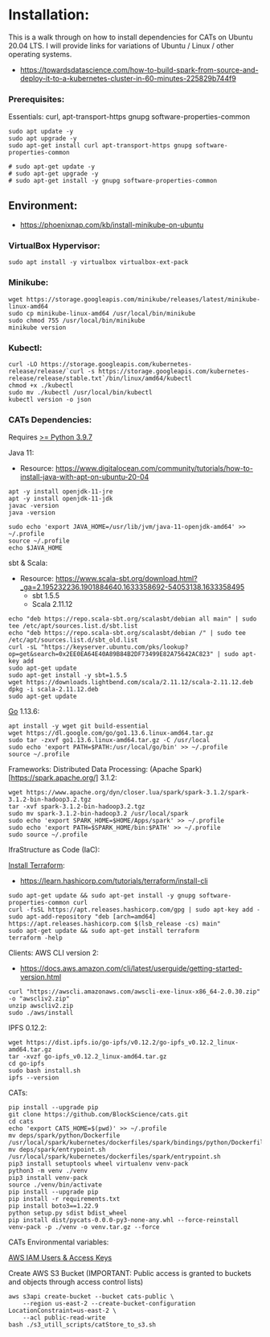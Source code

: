 # Installation:

This is a walk through on how to install dependencies for CATs on Ubuntu 20.04 LTS. 
I will provide links for variations of Ubuntu / Linux / other operating systems.

* https://towardsdatascience.com/how-to-build-spark-from-source-and-deploy-it-to-a-kubernetes-cluster-in-60-minutes-225829b744f9

### Prerequisites:
Essentials: curl, apt-transport-https gnupg software-properties-common
```
sudo apt update -y
sudo apt upgrade -y
sudo apt-get install curl apt-transport-https gnupg software-properties-common

# sudo apt-get update -y
# sudo apt-get upgrade -y
# sudo apt-get install -y gnupg software-properties-common
```

## Environment:
* https://phoenixnap.com/kb/install-minikube-on-ubuntu
### VirtualBox Hypervisor:
```
sudo apt install -y virtualbox virtualbox-ext-pack
```
### Minikube:
```
wget https://storage.googleapis.com/minikube/releases/latest/minikube-linux-amd64
sudo cp minikube-linux-amd64 /usr/local/bin/minikube
sudo chmod 755 /usr/local/bin/minikube
minikube version
```
### Kubectl:
```
curl -LO https://storage.googleapis.com/kubernetes-release/release/`curl -s https://storage.googleapis.com/kubernetes-release/release/stable.txt`/bin/linux/amd64/kubectl
chmod +x ./kubectl
sudo mv ./kubectl /usr/local/bin/kubectl
kubectl version -o json
```

### CATs Dependencies:

Requires [>= Python 3.9.7](https://www.python.org/downloads/)

Java 11:
* Resource: https://www.digitalocean.com/community/tutorials/how-to-install-java-with-apt-on-ubuntu-20-04
```
apt -y install openjdk-11-jre
apt -y install openjdk-11-jdk
javac -version
java -version

sudo echo 'export JAVA_HOME=/usr/lib/jvm/java-11-openjdk-amd64' >> ~/.profile
source ~/.profile
echo $JAVA_HOME
```
sbt & Scala:
* Resource: https://www.scala-sbt.org/download.html?_ga=2.195232236.1901884640.1633358692-54053138.1633358495
  * sbt 1.5.5
  * Scala 2.11.12
```
echo "deb https://repo.scala-sbt.org/scalasbt/debian all main" | sudo tee /etc/apt/sources.list.d/sbt.list
echo "deb https://repo.scala-sbt.org/scalasbt/debian /" | sudo tee /etc/apt/sources.list.d/sbt_old.list
curl -sL "https://keyserver.ubuntu.com/pks/lookup?op=get&search=0x2EE0EA64E40A89B84B2DF73499E82A75642AC823" | sudo apt-key add
sudo apt-get update
sudo apt-get install -y sbt=1.5.5
wget https://downloads.lightbend.com/scala/2.11.12/scala-2.11.12.deb
dpkg -i scala-2.11.12.deb
sudo apt-get update
```
[Go](https://go.dev/dl/) 1.13.6:
```
apt install -y wget git build-essential
wget https://dl.google.com/go/go1.13.6.linux-amd64.tar.gz
sudo tar -zxvf go1.13.6.linux-amd64.tar.gz -C /usr/local
sudo echo 'export PATH=$PATH:/usr/local/go/bin' >> ~/.profile
source ~/.profile
```
Frameworks:
    Distributed Data Processing:
        (Apache Spark)[https://spark.apache.org/] 3.1.2:
```
wget https://www.apache.org/dyn/closer.lua/spark/spark-3.1.2/spark-3.1.2-bin-hadoop3.2.tgz
tar -xvf spark-3.1.2-bin-hadoop3.2.tgz
sudo mv spark-3.1.2-bin-hadoop3.2 /usr/local/spark
sudo echo 'export SPARK_HOME=$HOME/Apps/spark' >> ~/.profile
sudo echo 'export PATH=$SPARK_HOME/bin:$PATH' >> ~/.profile
sudo source ~/.profile
```
IfraStructure as Code (IaC):

[Install Terraform](https://learn.hashicorp.com/tutorials/terraform/install-cli):
* https://learn.hashicorp.com/tutorials/terraform/install-cli
```
sudo apt-get update && sudo apt-get install -y gnupg software-properties-common curl
curl -fsSL https://apt.releases.hashicorp.com/gpg | sudo apt-key add -
sudo apt-add-repository "deb [arch=amd64] https://apt.releases.hashicorp.com $(lsb_release -cs) main"
sudo apt-get update && sudo apt-get install terraform
terraform -help
```
Clients:
AWS CLI version 2:
* https://docs.aws.amazon.com/cli/latest/userguide/getting-started-version.html
```
curl "https://awscli.amazonaws.com/awscli-exe-linux-x86_64-2.0.30.zip" -o "awscliv2.zip"
unzip awscliv2.zip
sudo ./aws/install
```

IPFS 0.12.2:
```
wget https://dist.ipfs.io/go-ipfs/v0.12.2/go-ipfs_v0.12.2_linux-amd64.tar.gz
tar -xvzf go-ipfs_v0.12.2_linux-amd64.tar.gz
cd go-ipfs
sudo bash install.sh
ipfs --version
```
CATs:
```
pip install --upgrade pip
git clone https://github.com/BlockScience/cats.git
cd cats
echo 'export CATS_HOME=$(pwd)' >> ~/.profile
mv deps/spark/python/Dockerfile /usr/local/spark/kubernetes/dockerfiles/spark/bindings/python/Dockerfile
mv deps/spark/entrypoint.sh /usr/local/spark/kubernetes/dockerfiles/spark/entrypoint.sh
pip3 install setuptools wheel virtualenv venv-pack
python3 -m venv ./venv
pip3 install venv-pack
source ./venv/bin/activate
pip install --upgrade pip
pip install -r requirements.txt
pip install boto3==1.22.9
python setup.py sdist bdist_wheel
pip install dist/pycats-0.0.0-py3-none-any.whl --force-reinstall
venv-pack -p ./venv -o venv.tar.gz --force
```
CATs Environmental variables:

[AWS IAM Users & Access Keys](https://aws.amazon.com/premiumsupport/knowledge-center/create-access-key/)

Create AWS S3 Bucket (IMPORTANT: Public access is granted to buckets and objects through access control lists)
```
aws s3api create-bucket --bucket cats-public \ 
    --region us-east-2 --create-bucket-configuration LocationConstraint=us-east-2 \
    --acl public-read-write
bash ./s3_utill_scripts/catStore_to_s3.sh
```